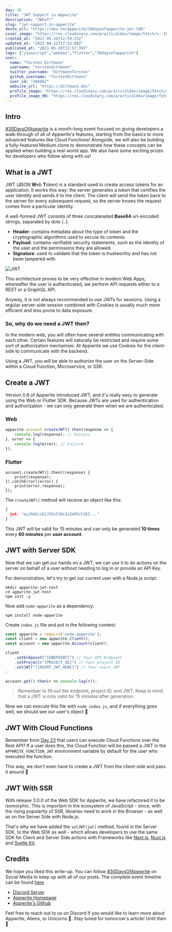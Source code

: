```yaml
---
day: 26
title: "JWT Support in Appwrite"
description: "JWhaT?"
slug: "jwt-support-in-appwrite"
devto_url: "https://dev.to/appwrite/30daysofappwrite-jwt-l08"
cover_image: "https://res.cloudinary.com/practicaldev/image/fetch/s--I8cDLpjx--/c_imagga_scale,f_auto,fl_progressive,h_420,q_auto,w_1000/https://dev-to-uploads.s3.amazonaws.com/uploads/articles/gy2cl0tctidsm7m1msmw.png"
created_at: "2021-05-26T12:59:23Z"
updated_at: "2022-04-12T17:53:08Z"
published_at: "2021-05-26T13:57:39Z"
tags: ["javascript","webdev","flutter","30daysofappwrite"]
user:
  name: "Torsten Dittmann"
  username: "torstendittmann"
  twitter_username: "DittmannTorsten"
  github_username: "TorstenDittmann"
  user_id: "206882"
  website_url: "https://dittmann.dev"
  profile_image: "https://res.cloudinary.com/practicaldev/image/fetch/s---17jeBDQ--/c_fill,f_auto,fl_progressive,h_640,q_auto,w_640/https://dev-to-uploads.s3.amazonaws.com/uploads/user/profile_image/206882/20323e85-2ed6-4239-a5b6-4ae557bb943b.jpg"
  profile_image_90: "https://res.cloudinary.com/practicaldev/image/fetch/s--DamjbYDz--/c_fill,f_auto,fl_progressive,h_90,q_auto,w_90/https://dev-to-uploads.s3.amazonaws.com/uploads/user/profile_image/206882/20323e85-2ed6-4239-a5b6-4ae557bb943b.jpg"
---
```

## Intro

[#30DaysOfAppwrite](http://30days.appwrite.io/) is a month-long event focused on giving developers a walk-through of all of Appwrite's features, starting from the basics to more advanced features like Cloud Functions! Alongside, we will also be building a fully-featured Medium clone to demonstrate how these concepts can be applied when building a real-world app. We also have some exciting prizes for developers who follow along with us!

## What is a JWT

JWT (**J**SON **W**eb **T**oken) is a standard used to create access tokens for an application. It works this way: the server generates a token that certifies the user identity and sends it to the client. The client will send the token back to the server for every subsequent request, so the server knows the request comes from a particular identity.

A well-formed JWT consists of three concatenated **Base64** url-encoded strings, separated by dots (`.`):

- **Header**: contains metadata about the type of token and the cryptographic algorithms used to secure its contents.
- **Payload**: contains verifiable security statements, such as the identity of the user and the permissions they are allowed.
- **Signature**: used to validate that the token is trustworthy and has not been tampered with.

![JWT](https://dev-to-uploads.s3.amazonaws.com/uploads/articles/2jd51zv2sxx6bwbw9cbl.png) 

This architecture proves to be very effective in modern Web Apps, whereafter the user is authenticated, we perform API requests either to a REST or a GraphQL API. 

Anyway, it is not always recommended to use JWTs for sessions. Using a regular server-side session combined with Cookies is usually much more efficient and less prone to data exposure.

### So, why do we need a JWT then?

In the modern web, you will often have several entities communicating with each other. Certain features will naturally be restricted and require some sort of authorization mechanism. At Appwrite we use Cookies for the client-side to communicate with the backend. 

Using a JWT, you will be able to authorize the user on the Server-Side within a Cloud Function, Microservice, or SSR.

## Create a JWT

Version 0.8 of Appwrite introduced JWT, and it's really easy to generate using the Web or Flutter SDK. Because JWTs are used for authentication and authorization - we can only generate them when we are authenticated.

### Web

```js
appwrite.account.createJWT().then(response => {
    console.log(response); // Success
}, error => {
    console.log(error); // Failure
});
```

### Flutter

```flutter
account.createJWT().then((response) {
    print(response);
}).catchError((error) {
    print(error.response);
});
```

The `createJWT()` method will receive an object like this:

```json
{
  jwt: "eyJhbGciOiJIUzI1NiIsInR5cCI6I..."
}
```

This JWT will be valid for 15 minutes and can only be generated **10 times** every **60 minutes** per **user account**.

## JWT with Server SDK

Now that we can get our hands on a JWT, we can use it to do actions on the server on behalf of a user without needing to log in or provide an API Key.  

For demonstration, let's try to get our current user with a Node.js script:

```
mkdir appwrite-jwt-test
cd appwrite-jwt-test
npm init -y
```

Now add `node-appwrite` as a dependency:

```
npm install node-appwrite
```

Create `index.js` file and put in the following content:

```js
const appwrite = require('node-appwrite');
const client = new appwrite.Client();
const account = new appwrite.Account(client);

client
    .setEndpoint("[ENDPOINT]") // Your API Endpoint
    .setProject("[PROJECT_ID]") // Your project ID
    .setJWT("[INSERT_JWT_HERE]") // Your users JWT
;

account.get().then(r => console.log(r));
```

> Remember to fill out the endpoint, project ID, and JWT. Keep in mind that a JWT is only valid for 15 minutes after generation.

Now we can execute this file with `node index.js`, and if everything goes well, we should see our user's object :clap:

## JWT With Cloud Functions

Remember from [Day 23](https://dev.to/appwrite/30daysofappwrite-appwrite-cloud-functions-1pf2) that users can execute Cloud Functions over the Rest API? If a user does this, the Cloud Function will be passed a JWT in the `APPWRITE_FUNCTION_JWT` environment variable by default for the user who executed the function.

This way, we don't even have to create a JWT from the client-side and pass it around :tada:

## JWT With SSR

With release 3.0.0 of the Web SDK for Appwrite, we have refactored it to be isomorphic. This is important in the ecosystem of JavaScript - since, with the rising popularity of SSR, libraries need to work in the Browser - as well as on the Server Side with Node.js.

That's why we have added the `setJWT(jwt)` method, found in the Server SDK, to the Web SDK as well - which allows developers to use the same SDK for Client and Server Side actions with Frameworks like [Next.js](https://nextjs.org/), [Nuxt.js](https://nuxtjs.org/) and [Svelte Kit](https://kit.svelte.dev/).

## Credits 

We hope you liked this write-up. You can follow [#30DaysOfAppwrite](https://twitter.com/search?q=%2330daysofappwrite) on Social Media to keep up with all of our posts. The complete event timeline can be found [here](http://30days.appwrite.io)

* [Discord Server](https://appwrite.io/discord)
* [Appwrite Homepage](https://appwrite.io/)  
* [Appwrite's Github](https://github.com/appwrite)

Feel free to reach out to us on Discord if you would like to learn more about Appwrite, Aliens, or Unicorns 🦄. Stay tuned for tomorrow's article! Until then 👋

